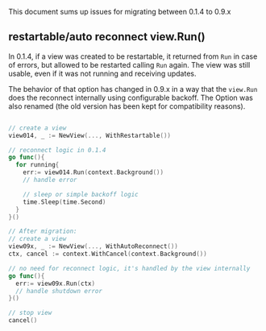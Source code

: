 This document sums up issues for migrating between 0.1.4 to 0.9.x

## restartable/auto reconnect view.Run()

In 0.1.4, if a view was created to be restartable, it returned from `Run` in case of errors, but allowed
to be restarted calling `Run` again. The view was still usable, even if it was not running and receiving updates.

The behavior of that option has changed in 0.9.x in a way that the `view.Run` does the reconnect internally using configurable backoff.
The Option was also renamed (the old version has been kept for compatibility reasons).

```go

// create a view
view014, _ := NewView(..., WithRestartable())

// reconnect logic in 0.1.4
go func(){
  for running{
    err:= view014.Run(context.Background())
    // handle error

    // sleep or simple backoff logic
    time.Sleep(time.Second)
  }
}()

// After migration:
// create a view
view09x, _ := NewView(..., WithAutoReconnect())
ctx, cancel := context.WithCancel(context.Background())

// no need for reconnect logic, it's handled by the view internally
go func(){
  err:= view09x.Run(ctx)
  // handle shutdown error
}()

// stop view
cancel()

```
